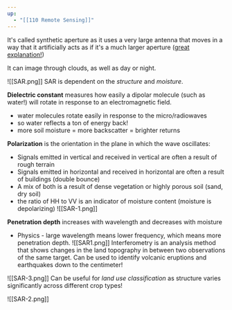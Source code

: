```yaml
---
up:
  - "[[110 Remote Sensing]]"
---
```

It's called synthetic aperture as it uses a very large antenna that moves in a way that it artificially acts as if it's a much larger aperture ([great explanation!](https://www.youtube.com/watch?v=u2bUKEi9It4))

It can image through clouds, as well as day or night.

![[SAR.png]]
SAR is dependent on the *structure* and *moisture*.

**Dielectric constant** measures how easily a dipolar molecule (such as water!) will rotate in response to an electromagnetic field.
- water molecules rotate easily in response to the micro/radiowaves
- so water reflects a ton of energy back!
- more soil moisture = more backscatter = brighter returns

**Polarization** is the orientation in the plane in which the wave oscillates:
- Signals emitted in vertical and received in vertical are often a result of rough terrain
- Signals emitted in horizontal and received in horizontal are often a result of buildings (double bounce)
- A mix of both is a result of dense vegetation or highly porous soil (sand, dry soil)
- the ratio of HH to VV is an indicator of moisture content (moisture is depolarizing)
![[SAR-1.png]]

**Penetration depth** increases with wavelength and decreases with moisture
- Physics - large wavelength means lower frequency, which means more penetration depth.
![[SAR1.png]]
Interferometry is an analysis method that shows changes in the land topography in between two observations of the same target. Can be used to identify volcanic eruptions and earthquakes down to the centimeter!

![[SAR-3.png]]
Can be useful for *land use classification* as structure varies significantly across different crop types!

![[SAR-2.png]]